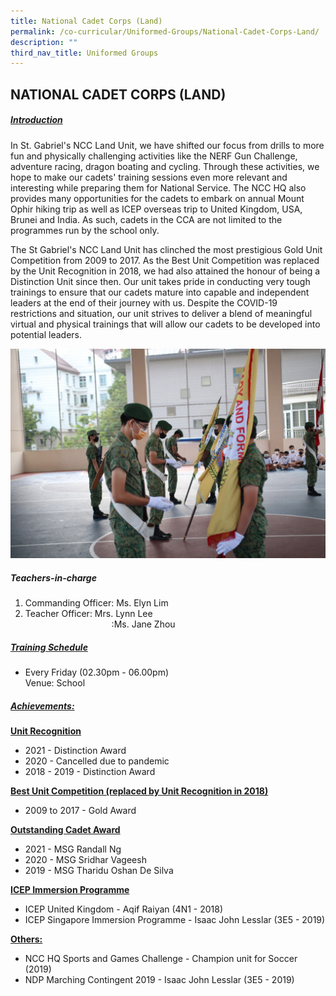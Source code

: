 ```yaml
---
title: National Cadet Corps (Land)
permalink: /co-curricular/Uniformed-Groups/National-Cadet-Corps-Land/
description: ""
third_nav_title: Uniformed Groups
---
```

## NATIONAL CADET CORPS (LAND)

##### <u>Introduction</u>  

In St. Gabriel's NCC Land Unit, we have shifted our focus from drills to more fun and physically challenging activities like the NERF Gun Challenge, adventure racing, dragon boating and cycling. Through these activities, we hope to make our cadets' training sessions even more relevant and interesting while preparing them for National Service. The NCC HQ also provides many opportunities for the cadets to embark on annual Mount Ophir hiking trip as well as ICEP overseas trip to United Kingdom, USA, Brunei and India. As such, cadets in the CCA are not limited to the programmes run by the school only. 

The St Gabriel's NCC Land Unit has clinched the most prestigious Gold Unit Competition from 2009 to 2017. As the Best Unit Competition was replaced by the Unit Recognition in 2018, we had also attained the honour of being a Distinction Unit since then. Our unit takes pride in conducting very tough trainings to ensure that our cadets mature into capable and independent leaders at the end of their journey with us. Despite the COVID-19 restrictions and situation, our unit strives to deliver a blend of meaningful virtual and physical trainings that will allow our cadets to be developed into potential leaders.

![](/images/Passing%20over%20of%20responsibilities%20to%20the%20new%20Specialists.jpeg)

##### Teachers-in-charge<br>
1. Commanding Officer: Ms. Elyn Lim<br>
2. Teacher Officer: Mrs. Lynn Lee<br>
&nbsp;&nbsp;&nbsp;&nbsp;&nbsp;&nbsp;&nbsp;&nbsp;&nbsp;&nbsp;&nbsp;&nbsp;&nbsp;&nbsp;&nbsp;&nbsp;&nbsp;&nbsp;&nbsp;&nbsp;&nbsp;&nbsp;&nbsp;&nbsp;&nbsp;&nbsp;&nbsp;&nbsp;&nbsp;&nbsp;&nbsp;&nbsp;&nbsp;&nbsp;&nbsp;:Ms. Jane Zhou

##### <u>Training Schedule</u>
*   Every Friday (02.30pm - 06.00pm)<br>
Venue: School


##### <u>Achievements:</u>

**<u>Unit Recognition</u>**
*    2021 - Distinction Award<br>
*    2020 - Cancelled due to pandemic<br>
*    2018 - 2019 - Distinction Award

**<u>Best Unit Competition (replaced by Unit Recognition in 2018)</u>**  

*   2009 to 2017 - Gold Award

**<u>Outstanding Cadet Award</u>**  <br>
*   2021 - MSG Randall Ng  
*   2020 - MSG Sridhar Vageesh
*   2019 - MSG Tharidu Oshan De Silva

**<u>ICEP Immersion Programme</u>**  <br>
*   ICEP United Kingdom - Aqif Raiyan (4N1 - 2018)<br>
*   ICEP Singapore Immersion Programme - Isaac John Lesslar (3E5 - 2019)

  
**<u>Others:</u>**  <br>
*   NCC HQ Sports and Games Challenge - Champion unit for Soccer (2019)<br>
*   NDP Marching Contingent 2019 - Isaac John Lesslar (3E5 - 2019)